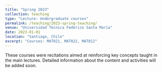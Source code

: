 ```yaml
---
title: "Spring 2023"
collection: teaching
type: "Lecture: Undergraduate courses"
permalink: /teaching/2023-spring-teaching/
venue: "Universidad Técnica Federico Santa María"
date: 2023-01-01
location: "Santiago, Chile"
excerpt: "Courses: MAT021, MAT022, MAT012"
---
```


These courses were recitations aimed at reinforcing key concepts taught in the main lectures. Detailed information about the content and activities will be added soon.